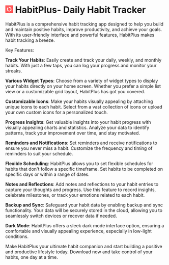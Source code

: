 # <img src="assets/img/logo.png" alt="Alt Text" width="24" height="24"> HabitPlus- Daily Habit Tracker

HabitPlus is a comprehensive habit tracking app designed to help you build and maintain positive habits, improve productivity, and achieve your goals. With its user-friendly interface and powerful features, HabitPlus makes habit tracking a breeze.

Key Features:

**Track Your Habits**: Easily create and track your daily, weekly, and monthly habits. With just a few taps, you can log your progress and monitor your streaks.

**Various Widget Types**: Choose from a variety of widget types to display your habits directly on your home screen. Whether you prefer a simple list view or a customizable grid layout, HabitPlus has got you covered.

**Customizable Icons**: Make your habits visually appealing by attaching unique icons to each habit. Select from a vast collection of icons or upload your own custom icons for a personalized touch.

**Progress Insights**: Get valuable insights into your habit progress with visually appealing charts and statistics. Analyze your data to identify patterns, track your improvement over time, and stay motivated.

**Reminders and Notifications**: Set reminders and receive notifications to ensure you never miss a habit. Customize the frequency and timing of reminders to suit your schedule.

**Flexible Scheduling**: HabitPlus allows you to set flexible schedules for habits that don't follow a specific timeframe. Set habits to be completed on specific days or within a range of dates.

**Notes and Reflections**: Add notes and reflections to your habit entries to capture your thoughts and progress. Use this feature to record insights, celebrate milestones, or track your emotions related to each habit.

**Backup and Sync**: Safeguard your habit data by enabling backup and sync functionality. Your data will be securely stored in the cloud, allowing you to seamlessly switch devices or recover data if needed.

**Dark Mode**: HabitPlus offers a sleek dark mode interface option, ensuring a comfortable and visually appealing experience, especially in low-light conditions.

Make HabitPlus your ultimate habit companion and start building a positive and productive lifestyle today. Download now and take control of your habits, one day at a time.